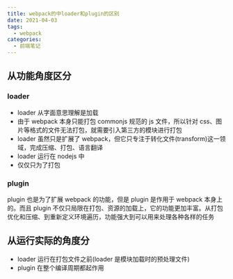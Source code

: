 ```yaml
---
title: webpack的中loader和plugin的区别
date: 2021-04-03
tags:
  - webpack
categories:
  - 前端笔记
---
```


## 从功能角度区分

### loader

- loader 从字面意思理解是加载
- 由于 webpack 本身只能打包 commonjs 规范的 js 文件，所以针对 css、图片等格式的文件无法打包，就需要引入第三方的模块进行打包
- loader 虽然只是扩展了 webpack，但它只专注于转化文件(transform)这一领域，完成压缩、打包、语言翻译
- loader 运行在 nodejs 中
- 仅仅只为了打包

### plugin

plugin 也是为了扩展 webpack 的功能，但是 plugin 是作用于 webpack 本身上的。而且 plugin 不仅只局限在打包、资源的加载上，它的功能更加丰富。从打包优化和压缩、到重新定义环境遍历，功能强大到可以用来处理各种各样的任务

## 从运行实际的角度分

- loader 运行在打包文件之前(loader 是模块加载时的预处理文件)
- plugin 在整个编译周期都起作用
